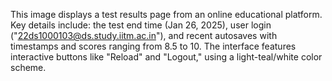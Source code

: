 This image displays a test results page from an online educational platform. Key details include: the test end time (Jan 26, 2025), user login ("22ds1000103@ds.study.iitm.ac.in"), and recent autosaves with timestamps and scores ranging from 8.5 to 10. The interface features interactive buttons like "Reload" and "Logout," using a light-teal/white color scheme.